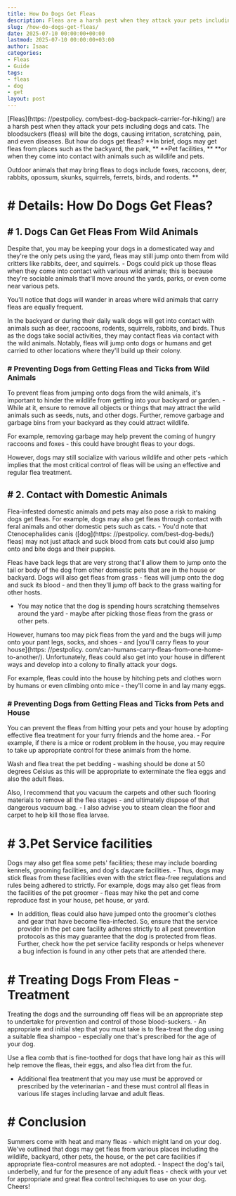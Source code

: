 ```yaml
---
title: How Do Dogs Get Fleas
description: Fleas are a harsh pest when they attack your pets including dogs and cats. The bloodsuckers fleas will bite the dogs, causing irritation, scratching, pain,...
slug: /how-do-dogs-get-fleas/
date: 2025-07-10 00:00:00+00:00
lastmod: 2025-07-10 00:00:00+03:00
author: Isaac
categories:
- Fleas
- Guide
tags:
- fleas
- dog
- get
layout: post
---
```


[Fleas](https: //pestpolicy. com/best-dog-backpack-carrier-for-hiking/) are a harsh pest when they attack your pets including dogs and cats. The bloodsuckers (fleas) will bite the dogs, causing irritation, scratching, pain, and even diseases. But how do dogs get fleas? **In brief, dogs may get fleas from places such as the backyard, the park, ** **Pet facilities, ** **or when they come into contact with animals such as wildlife and pets.

Outdoor animals that may bring fleas to dogs include foxes, raccoons, deer, rabbits, opossum, skunks, squirrels, ferrets, birds, and rodents. **

# # Details: How Do Dogs Get Fleas?

## # 1. Dogs Can Get Fleas From Wild Animals

Despite that, you may be keeping your dogs in a domesticated way and they're the only pets using the yard, fleas may still jump onto them from wild critters like rabbits, deer, and squirrels. - Dogs could pick up those fleas when they come into contact with various wild animals; this is because they're sociable animals that'll move around the yards, parks, or even come near various pets.

You'll notice that dogs will wander in areas where wild animals that carry fleas are equally frequent.

In the backyard or during their daily walk dogs will get into contact with animals such as deer, raccoons, rodents, squirrels, rabbits, and birds. Thus as the dogs take social activities, they may contact fleas via contact with the wild animals. Notably, fleas will jump onto dogs or humans and get carried to other locations where they'll build up their colony.

### # Preventing Dogs from Getting Fleas and Ticks from Wild Animals

To prevent fleas from jumping onto dogs from the wild animals, it's important to hinder the wildlife from getting into your backyard or garden. - While at it, ensure to remove all objects or things that may attract the wild animals such as seeds, nuts, and other dogs. Further, remove garbage and garbage bins from your backyard as they could attract wildlife.

For example, removing garbage may help prevent the coming of hungry raccoons and foxes - this could have brought fleas to your dogs.

However, dogs may still socialize with various wildlife and other pets -which implies that the most critical control of fleas will be using an effective and regular flea treatment.

## # 2. Contact with Domestic Animals

Flea-infested domestic animals and pets may also pose a risk to making dogs get fleas. For example, dogs may also get fleas through contact with feral animals and other domestic pets such as cats. - You'd note that Ctenocephalides canis ([dog](https: //pestpolicy. com/best-dog-beds/) fleas) may not just attack and suck blood from cats but could also jump onto and bite dogs and their puppies.

Fleas have back legs that are very strong that'll allow them to jump onto the tail or body of the dog from other domestic pets that are in the house or backyard. Dogs will also get fleas from grass - fleas will jump onto the dog and suck its blood - and then they'll jump off back to the grass waiting for other hosts.

- You may notice that the dog is spending hours scratching themselves around the yard - maybe after picking those fleas from the grass or other pets.

However, humans too may pick fleas from the yard and the bugs will jump onto your pant legs, socks, and shoes - and [you'll carry fleas to your house](https: //pestpolicy. com/can-humans-carry-fleas-from-one-home-to-another/). Unfortunately, fleas could also get into your house in different ways and develop into a colony to finally attack your dogs.

For example, fleas could into the house by hitching pets and clothes worn by humans or even climbing onto mice - they'll come in and lay many eggs.

### # Preventing Dogs from Getting Fleas and Ticks from Pets and House

You can prevent the fleas from hitting your pets and your house by adopting effective flea treatment for your furry friends and the home area. - For example, if there is a mice or rodent problem in the house, you may require to take up appropriate control for these animals from the home.

Wash and flea treat the pet bedding - washing should be done at 50 degrees Celsius as this will be appropriate to exterminate the flea eggs and also the adult fleas.

Also, I recommend that you vacuum the carpets and other such flooring materials to remove all the flea stages - and ultimately dispose of that dangerous vacuum bag. - I also advise you to steam clean the floor and carpet to help kill those flea larvae.

# # 3.**Pet Service facilities**

Dogs may also get flea some pets' facilities; these may include boarding kennels, grooming facilities, and dog's daycare facilities. - Thus, dogs may stick fleas from these facilities even with the strict flea-free regulations and rules being adhered to strictly. For example, dogs may also get fleas from the facilities of the pet groomer - fleas may hike the pet and come reproduce fast in your house, pet house, or yard.

- In addition, fleas could also have jumped onto the groomer's clothes and gear that have become flea-infected. So, ensure that the service provider in the pet care facility adheres strictly to all pest prevention protocols as this may guarantee that the dog is protected from fleas. Further, check how the pet service facility responds or helps whenever a bug infection is found in any other pets that are attended there.

# # Treating Dogs From Fleas -**Treatment**

Treating the dogs and the surrounding off fleas will be an appropriate step to undertake for prevention and control of those blood-suckers. - An appropriate and initial step that you must take is to flea-treat the dog using a suitable flea shampoo - especially one that's prescribed for the age of your dog.

Use a flea comb that is fine-toothed for dogs that have long hair as this will help remove the fleas, their eggs, and also flea dirt from the fur.

- Additional flea treatment that you may use must be approved or prescribed by the veterinarian - and these must control all fleas in various life stages including larvae and adult fleas.

# # Conclusion

Summers come with heat and many fleas - which might land on your dog. We've outlined that dogs may get fleas from various places including the wildlife, backyard, other pets, the house, or the pet care facilities if appropriate flea-control measures are not adopted. - Inspect the dog's tail, underbelly, and fur for the presence of any adult fleas - check with your vet for appropriate and great flea control techniques to use on your dog. Cheers!
